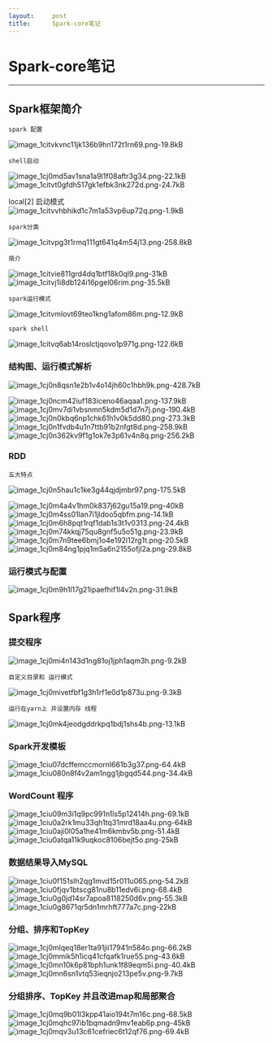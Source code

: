 ```yaml
---
layout:     post
title:      Spark-core笔记
---
```

<div id="article_content" class="article_content clearfix csdn-tracking-statistics" data-pid="blog" data-mod="popu_307" data-dsm="post">
								            <div id="content_views" class="markdown_views prism-atom-one-dark">
							<!-- flowchart 箭头图标 勿删 -->
							<svg xmlns="http://www.w3.org/2000/svg" style="display: none;"><path stroke-linecap="round" d="M5,0 0,2.5 5,5z" id="raphael-marker-block" style="-webkit-tap-highlight-color: rgba(0, 0, 0, 0);"></path></svg>
							<h1 id="spark-core笔记">Spark-core笔记</h1>

<hr>



<h2 id="spark框架简介">Spark框架简介</h2>

<pre><code>spark 配置
</code></pre>

<p><img src="http://static.zybuluo.com/825973286/sfckp635mijq26d8thnghguv/image_1citvkvnc11jk136b9hn172t1rn69.png" alt="image_1citvkvnc11jk136b9hn172t1rn69.png-19.8kB" title="">    </p>

<pre><code>shell启动
</code></pre>

<p><img src="http://static.zybuluo.com/825973286/npwt02cltiagyynkrutvulqc/image_1cj0md5av1sna1a9l1f08aftr3g34.png" alt="image_1cj0md5av1sna1a9l1f08aftr3g34.png-22.1kB" title=""> <br>
<img src="http://static.zybuluo.com/825973286/lreemmw32bkbxff6r8kzm8us/image_1citvt0gfdh517gk1efbk3nk272d.png" alt="image_1citvt0gfdh517gk1efbk3nk272d.png-24.7kB" title=""></p>

<p>local[2] 启动模式 <br>
<img src="http://static.zybuluo.com/825973286/o8qgr9552fr7ygagpc9m4320/image_1citvvhbhikd1c7m1a53vp6up72q.png" alt="image_1citvvhbhikd1c7m1a53vp6up72q.png-1.9kB" title=""></p>

<pre><code>spark分类
</code></pre>

<p><img src="http://static.zybuluo.com/825973286/eplyitlumxach4pudscwm6zu/image_1citvpg3t1rmq111gt641q4m54j13.png" alt="image_1citvpg3t1rmq111gt641q4m54j13.png-258.8kB" title=""></p>

<pre><code>简介
</code></pre>

<p><img src="http://static.zybuluo.com/825973286/vt02hyrdabxtmrrk4cgdckjv/image_1citvie811grd4dq1btf18k0ql9.png" alt="image_1citvie811grd4dq1btf18k0ql9.png-31kB" title=""> <br>
<img src="http://static.zybuluo.com/825973286/ijymke339hwq7sakwa2vumqq/image_1citvj1i8db124i16pgel06rim.png" alt="image_1citvj1i8db124i16pgel06rim.png-35.5kB" title=""></p>

<pre><code>spark运行模式
</code></pre>

<p><img src="http://static.zybuluo.com/825973286/0pdrjn5snsfhohctdvk7aaht/image_1citvmlovt69teo1kng1afom86m.png" alt="image_1citvmlovt69teo1kng1afom86m.png-12.9kB" title=""></p>

<pre><code>spark shell
</code></pre>

<p><img src="http://static.zybuluo.com/825973286/a0vsdk2o3eisjbzsshmpfzq8/image_1citvq6ab14roslctjqovo1p971g.png" alt="image_1citvq6ab14roslctjqovo1p971g.png-122.6kB" title=""></p>



<h3 id="结构图运行模式解析">结构图、运行模式解析</h3>

<p><img src="http://static.zybuluo.com/825973286/xsqgn9di0i90zbqjnjx78i6q/image_1cj0n8qsn1e2b1v4o14jh60c1hbh9k.png" alt="image_1cj0n8qsn1e2b1v4o14jh60c1hbh9k.png-428.7kB" title=""></p>

<p><img src="http://static.zybuluo.com/825973286/nqzjnmzg017lwu5tdgisfwfx/image_1cj0ncm42iuf183iceno46aqaa1.png" alt="image_1cj0ncm42iuf183iceno46aqaa1.png-137.9kB" title=""> <br>
<img src="http://static.zybuluo.com/825973286/m6rw295np7t929yrmg5riivb/image_1cj0mv7di1vbsnmn5kdm5d1d7n7j.png" alt="image_1cj0mv7di1vbsnmn5kdm5d1d7n7j.png-190.4kB" title=""> <br>
<img src="http://static.zybuluo.com/825973286/b3orllhpn31ohe84ir7y61rx/image_1cj0n0kbq6np1chk61h1v0k5dd80.png" alt="image_1cj0n0kbq6np1chk61h1v0k5dd80.png-273.3kB" title=""> <br>
<img src="http://static.zybuluo.com/825973286/qdeg5eq093jss3tl2xweyaxs/image_1cj0n1fvdb4u1n7ttb91b2nfgt8d.png" alt="image_1cj0n1fvdb4u1n7ttb91b2nfgt8d.png-258.9kB" title=""> <br>
<img src="http://static.zybuluo.com/825973286/qhz0ei60d0734sqhq0omphdm/image_1cj0n362kv9f1g1ok7e3p61v4n8q.png" alt="image_1cj0n362kv9f1g1ok7e3p61v4n8q.png-256.2kB" title=""></p>



<h3 id="rdd">RDD</h3>

<pre><code>五大特点
</code></pre>

<p><img src="http://static.zybuluo.com/825973286/30lo4hd212yybpqkk5a2y7mh/image_1cj0n5hau1c1ke3g44qjdjmbr97.png" alt="image_1cj0n5hau1c1ke3g44qjdjmbr97.png-175.5kB" title=""></p>

<p><img src="http://static.zybuluo.com/825973286/gy34ikzh8016iudoavfpzkgw/image_1cj0m4a4v1hm0k837j62gu15a19.png" alt="image_1cj0m4a4v1hm0k837j62gu15a19.png-40kB" title=""> <br>
<img src="http://static.zybuluo.com/825973286/e082a3wjg3doqkboq0wri10c/image_1cj0m4ss01lan7i1jldoo5qbfm.png" alt="image_1cj0m4ss01lan7i1jldoo5qbfm.png-14.1kB" title=""> <br>
<img src="http://static.zybuluo.com/825973286/nm8zebxsz63w16r0srqfqnvr/image_1cj0m6h8pqt1rqf1dab1s3t1v0313.png" alt="image_1cj0m6h8pqt1rqf1dab1s3t1v0313.png-24.4kB" title=""> <br>
<img src="http://static.zybuluo.com/825973286/udkbf3xz8bvaiibgbd46d11x/image_1cj0m74kkqj75qu8gnf5u5o51g.png" alt="image_1cj0m74kkqj75qu8gnf5u5o51g.png-23.9kB" title=""> <br>
<img src="http://static.zybuluo.com/825973286/tq7fb3ohy361yg7wx72h1u5i/image_1cj0m7n9tee6bmj1o4e192i12rg1t.png" alt="image_1cj0m7n9tee6bmj1o4e192i12rg1t.png-20.5kB" title=""> <br>
<img src="http://static.zybuluo.com/825973286/teeteiglgr871vjf8ikvaafr/image_1cj0m84ng1pjq1m5a6n2155ofjl2a.png" alt="image_1cj0m84ng1pjq1m5a6n2155ofjl2a.png-29.8kB" title=""></p>



<h3 id="运行模式与配置">运行模式与配置</h3>

<p><img src="http://static.zybuluo.com/825973286/esi6swqboqcvyqd6mdk6mykt/image_1cj0m9h1l17g21ipaefhif1l4v2n.png" alt="image_1cj0m9h1l17g21ipaefhif1l4v2n.png-31.9kB" title=""></p>



<h2 id="spark程序">Spark程序</h2>



<h3 id="提交程序">提交程序</h3>

<p><img src="http://static.zybuluo.com/825973286/2l6014vxpylag45j6bra0hr8/image_1cj0mi4n143d1ng81oj1jph1aqm3h.png" alt="image_1cj0mi4n143d1ng81oj1jph1aqm3h.png-9.2kB" title=""></p>

<pre><code>自定义目录和 运行模式
</code></pre>

<p><img src="http://static.zybuluo.com/825973286/oajvgngpyqw8h3cssii68eee/image_1cj0mivetfbf1g3h1rf1e0d1p873u.png" alt="image_1cj0mivetfbf1g3h1rf1e0d1p873u.png-9.3kB" title=""></p>

<pre><code>运行在yarn上 并设置内存 线程
</code></pre>

<p><img src="http://static.zybuluo.com/825973286/zns4qngq1izgvdrkomveluvr/image_1cj0mk4jeodgddrkpq1bdj1shs4b.png" alt="image_1cj0mk4jeodgddrkpq1bdj1shs4b.png-13.1kB" title=""></p>



<h3 id="spark开发模板">Spark开发模板</h3>

<p><img src="http://static.zybuluo.com/825973286/793j94yh3fxnpwel62vxbxvq/image_1ciu07dcffemccmornl661b3g37.png" alt="image_1ciu07dcffemccmornl661b3g37.png-64.4kB" title=""> <br>
<img src="http://static.zybuluo.com/825973286/vb5wuo0lgl5m962qoupcmi6m/image_1ciu080n8f4v2am1ngg1jbgqd544.png" alt="image_1ciu080n8f4v2am1ngg1jbgqd544.png-34.4kB" title=""></p>



<h3 id="wordcount-程序">WordCount 程序</h3>

<p><img src="http://static.zybuluo.com/825973286/ocl25rziw8sd78a495lqq20l/image_1ciu09m3i1q9pc991n1ls5p12414h.png" alt="image_1ciu09m3i1q9pc991n1ls5p12414h.png-69.1kB" title=""> <br>
<img src="http://static.zybuluo.com/825973286/r5a40tw7l4ixfpx3rmmlpb37/image_1ciu0a2rk1mu33qh1tq31mrd18aa4u.png" alt="image_1ciu0a2rk1mu33qh1tq31mrd18aa4u.png-64kB" title=""> <br>
<img src="http://static.zybuluo.com/825973286/j9rlhycjzc4e17bv1z1mldbr/image_1ciu0aji0l05a1he41m6kmbv5b.png" alt="image_1ciu0aji0l05a1he41m6kmbv5b.png-51.4kB" title=""> <br>
<img src="http://static.zybuluo.com/825973286/a7msmx9a5ce8eiy8iz435lq8/image_1ciu0atqa11k9uqkoc8106bejt5o.png" alt="image_1ciu0atqa11k9uqkoc8106bejt5o.png-25kB" title=""></p>



<h3 id="数据结果导入mysql">数据结果导入MySQL</h3>

<p><img src="http://static.zybuluo.com/825973286/4zz9yd5wxucetd67ii7k3nb9/image_1ciu0f151slh2qg1mvd15r011u065.png" alt="image_1ciu0f151slh2qg1mvd15r011u065.png-54.2kB" title=""> <br>
<img src="http://static.zybuluo.com/825973286/rhtxikcekgs61c5n8qdsccgz/image_1ciu0fjqv1btscg81nu8b11edv6i.png" alt="image_1ciu0fjqv1btscg81nu8b11edv6i.png-68.4kB" title=""> <br>
<img src="http://static.zybuluo.com/825973286/r3bn6fzcdm3a8q0o2kyi8ux9/image_1ciu0g0jd14sr7apoa8118250d6v.png" alt="image_1ciu0g0jd14sr7apoa8118250d6v.png-55.3kB" title=""> <br>
<img src="http://static.zybuluo.com/825973286/i3yqfaei6dsrrtehnsg7oygp/image_1ciu0g8671qr5dn1mrhft777a7c.png" alt="image_1ciu0g8671qr5dn1mrhft777a7c.png-22kB" title=""></p>



<h3 id="分组排序和topkey">分组、排序和TopKey</h3>

<p><img src="http://static.zybuluo.com/825973286/37msreyc7ejkkazzka8log38/image_1cj0mlqeq18er1ta91jii17941n584o.png" alt="image_1cj0mlqeq18er1ta91jii17941n584o.png-66.2kB" title=""> <br>
<img src="http://static.zybuluo.com/825973286/5ngg1b4fc61mwxiay2sjokue/image_1cj0mmik5h1icq41cfqafk1rue55.png" alt="image_1cj0mmik5h1icq41cfqafk1rue55.png-43.6kB" title=""> <br>
<img src="http://static.zybuluo.com/825973286/abf7snnj0s5p4wsc5vmzr2g9/image_1cj0mn10k6p81bph1unk1f89eqm5i.png" alt="image_1cj0mn10k6p81bph1unk1f89eqm5i.png-40.4kB" title=""> <br>
<img src="http://static.zybuluo.com/825973286/zbnwl0mffddgrv530r1siogk/image_1cj0mn6sn1vtq53ieqnjo213pe5v.png" alt="image_1cj0mn6sn1vtq53ieqnjo213pe5v.png-9.7kB" title=""></p>



<h3 id="分组排序topkey-并且改进map和局部聚合">分组排序、TopKey 并且改进map和局部聚合</h3>

<p><img src="http://static.zybuluo.com/825973286/vwwr4zpxmgjji1hxp0df4smj/image_1cj0mq9b01l3kpp41aio194t7m16c.png" alt="image_1cj0mq9b01l3kpp41aio194t7m16c.png-68.5kB" title=""> <br>
<img src="http://static.zybuluo.com/825973286/ibmhhd8ysneme584yxbg5aez/image_1cj0mqhc97ib1bqmadn9mv1eab6p.png" alt="image_1cj0mqhc97ib1bqmadn9mv1eab6p.png-45kB" title=""> <br>
<img src="http://static.zybuluo.com/825973286/k4o0ptyjw5wxkfrnktajzjli/image_1cj0mqv3u13c61cefriec6t12qf76.png" alt="image_1cj0mqv3u13c61cefriec6t12qf76.png-69.4kB" title=""></p>            </div>
						<link href="https://csdnimg.cn/release/phoenix/mdeditor/markdown_views-9e5741c4b9.css" rel="stylesheet">
                </div>
